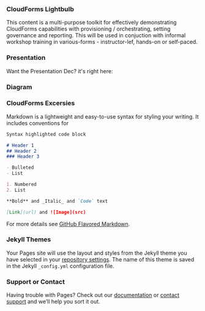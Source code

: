 ### CloudForms Lightbulb
This content is a multi-purpose toolkit for effectively demonstrating CloudForms capabilities with provisioning / orchestrating, setting governance and reporting. This will be used in conjuction with informal workshop training in various-forms - instructor-lef, hands-on or self-paced.

### Presentation
Want the Presentation Dec? it's right here: <link>

### Diagram


### CloudForms Excersies

Markdown is a lightweight and easy-to-use syntax for styling your writing. It includes conventions for

```markdown
Syntax highlighted code block

# Header 1
## Header 2
### Header 3

- Bulleted
- List

1. Numbered
2. List

**Bold** and _Italic_ and `Code` text

[Link](url) and ![Image](src)
```

For more details see [GitHub Flavored Markdown](https://guides.github.com/features/mastering-markdown/).

### Jekyll Themes

Your Pages site will use the layout and styles from the Jekyll theme you have selected in your [repository settings](https://github.com/p-avery/cf-workshop/settings). The name of this theme is saved in the Jekyll `_config.yml` configuration file.

### Support or Contact

Having trouble with Pages? Check out our [documentation](https://help.github.com/categories/github-pages-basics/) or [contact support](https://github.com/contact) and we’ll help you sort it out.
